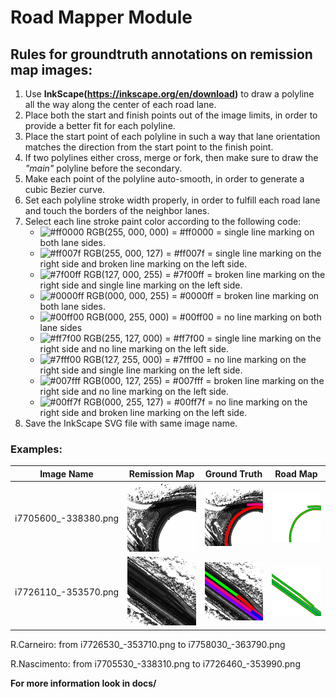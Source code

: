 # Road Mapper Module

## Rules for groundtruth annotations on remission map images:

1. Use **InkScape(https://inkscape.org/en/download)** to draw a polyline all the way along the center of each road lane.
2. Place both the start and finish points out of the image limits, in order to provide a better fit for each polyline.
3. Place the start point of each polyline in such a way that lane orientation matches the direction from the start point to the finish point.
4. If two polylines either cross, merge or fork, then make sure to draw the *"main"* polyline before the secondary. 
5. Make each point of the polyline auto-smooth, in order to generate a cubic Bezier curve.
6. Set each polyline stroke width properly, in order to fulfill each road lane and touch the borders of the neighbor lanes.
7. Select each line stroke paint color according to the following code:
	- ![#ff0000](https://placehold.it/20x20/ff0000/?text=+) RGB(255, 000, 000) = #ff0000 = single line marking on both lane sides.
	- ![#ff007f](https://placehold.it/20x20/ff007f/?text=+) RGB(255, 000, 127) = #ff007f = single line marking on the right side and broken line marking on the left side.
	- ![#7f00ff](https://placehold.it/20x20/7f00ff/?text=+) RGB(127, 000, 255) = #7f00ff = broken line marking on the right side and single line marking on the left side.
	- ![#0000ff](https://placehold.it/20x20/0000ff/?text=+) RGB(000, 000, 255) = #0000ff = broken line marking on both lane sides.
	- ![#00ff00](https://placehold.it/20x20/00ff00/?text=+) RGB(000, 255, 000) = #00ff00 = no line marking on both lane sides
	- ![#ff7f00](https://placehold.it/20x20/ff7f00/?text=+) RGB(255, 127, 000) = #ff7f00 = single line marking on the right side and no line marking on the left side.
	- ![#7fff00](https://placehold.it/20x20/7fff00/?text=+) RGB(127, 255, 000) = #7fff00 = no line marking on the right side and single line marking on the left side.
	- ![#007fff](https://placehold.it/20x20/007fff/?text=+) RGB(000, 127, 255) = #007fff = broken line marking on the right side and no line marking on the left side.
	- ![#00ff7f](https://placehold.it/20x20/00ff7f/?text=+) RGB(000, 255, 127) = #00ff7f = no line marking on the right side and broken line marking on the left side.
8. Save the InkScape SVG file with same image name.

### Examples:

<center>

|Image Name|Remission Map | Ground Truth|Road Map |
|-----------------------|--------------|-------------|--------------|
|i7705600_-338380.png|![Remission Map](data/i7705600_-338380.png)|![Ground Truth](data/i7705600_-338380_svg.png)|![Road Map](data/r7705600_-338380_map.png)|
|i7726110_-353570.png|![Remission Map](data/i7726110_-353570.png)|![Ground Truth](data/i7726110_-353570_svg.png)|![Road Map](data/r7726110_-353570_map.png)|

</center>

 R.Carneiro:	from i7726530_-353710.png to i7758030_-363790.png
 
 R.Nascimento:	from i7705530_-338310.png to i7726460_-353990.png

**For more information look in docs/**

